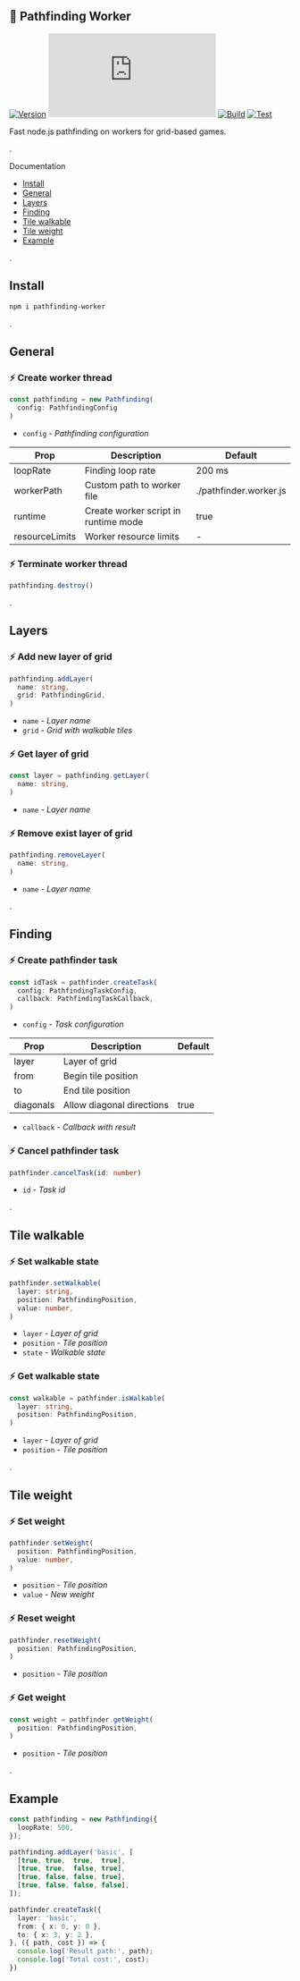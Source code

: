 ## 🧩 Pathfinding Worker
[![Version](https://badgen.net/npm/v/pathfinding-worker)](https://npmjs.com/package/pathfinding-worker)
[![Small size](https://img.badgesize.io/neki-dev/pathfinding-worker/main/dist/index.js)](https://github.com/neki-dev/pathfinding-worker/blob/main/dist/index.js)
[![Build](https://github.com/neki-dev/pathfinding-worker/actions/workflows/build.yml/badge.svg)](https://github.com/neki-dev/pathfinding-worker/actions/workflows/build.yml)
[![Test](https://github.com/neki-dev/pathfinding-worker/actions/workflows/test.yml/badge.svg)](https://github.com/neki-dev/pathfinding-worker/actions/workflows/test.yml)

Fast node.js pathfinding on workers for grid-based games.

.

Documentation

* [Install](https://github.com/neki-dev/pathfinding-worker?tab=readme-ov-file#install)
* [General](https://github.com/neki-dev/pathfinding-worker?tab=readme-ov-file#general)
* [Layers](https://github.com/neki-dev/pathfinding-worker?tab=readme-ov-file#layers)
* [Finding](https://github.com/neki-dev/pathfinding-worker?tab=readme-ov-file#finding)
* [Tile walkable](https://github.com/neki-dev/pathfinding-worker?tab=readme-ov-file#tile-walkable)
* [Tile weight](https://github.com/neki-dev/pathfinding-worker?tab=readme-ov-file#tile-weight)
* [Example](https://github.com/neki-dev/pathfinding-worker?tab=readme-ov-file#example)

.

## Install

```sh
npm i pathfinding-worker
```

.

## General

### ⚡️ Create worker thread
```ts
const pathfinding = new Pathfinding(
  config: PathfindingConfig
)
```
* `config` - _Pathfinding configuration_
 
| Prop | Description | Default |
| ---- | ----------- | ------- | 
| loopRate | Finding loop rate | 200 ms |
| workerPath | Custom path to worker file | ./pathfinder.worker.js |
| runtime | Create worker script in runtime mode | true |
| resourceLimits | Worker resource limits | - |

### ⚡️ Terminate worker thread
```ts
pathfinding.destroy()
```

.

## Layers

### ⚡️ Add new layer of grid
```ts
pathfinding.addLayer(
  name: string, 
  grid: PathfindingGrid,
)
```
* `name` - _Layer name_
* `grid` - _Grid with walkable tiles_

### ⚡️ Get layer of grid
```ts
const layer = pathfinding.getLayer(
  name: string, 
)
```
* `name` - _Layer name_

### ⚡️ Remove exist layer of grid
```ts
pathfinding.removeLayer(
  name: string, 
)
```
* `name` - _Layer name_

.

## Finding

### ⚡️ Create pathfinder task
```ts
const idTask = pathfinder.createTask(
  config: PathfindingTaskConfig,
  callback: PathfindingTaskCallback,
)
```
* `config` - _Task configuration_
 
| Prop | Description | Default |
| ---- | ----------- | ------- |
| layer | Layer of grid | |
| from | Begin tile position | |
| to | End tile position | |
| diagonals | Allow diagonal directions | true |

* `callback` - _Callback with result_

### ⚡️ Cancel pathfinder task
```ts
pathfinder.cancelTask(id: number)
```
* `id` - _Task id_

.

## Tile walkable

### ⚡️ Set walkable state
```ts
pathfinder.setWalkable(
  layer: string,
  position: PathfindingPosition,
  value: number,
)
```
* `layer` - _Layer of grid_
* `position` - _Tile position_
* `state` - _Walkable state_

### ⚡️ Get walkable state
```ts
const walkable = pathfinder.isWalkable(
  layer: string,
  position: PathfindingPosition,
)
```
* `layer` - _Layer of grid_
* `position` - _Tile position_

.

## Tile weight

### ⚡️ Set weight
```ts
pathfinder.setWeight(
  position: PathfindingPosition,
  value: number,
)
```
* `position` - _Tile position_
* `value` - _New weight_

### ⚡️ Reset weight
```ts
pathfinder.resetWeight(
  position: PathfindingPosition,
)
```
* `position` - _Tile position_

### ⚡️ Get weight
```ts
const weight = pathfinder.getWeight(
  position: PathfindingPosition,
)
```
* `position` - _Tile position_

.

## Example

```ts
const pathfinding = new Pathfinding({
  loopRate: 500,
});

pathfinding.addLayer('basic', [
  [true, true,  true,  true],
  [true, true,  false, true],
  [true, false, false, true],
  [true, false, false, false],
]);

pathfinder.createTask({
  layer: 'basic',
  from: { x: 0, y: 0 },
  to: { x: 3, y: 2 },
}, ({ path, cost }) => {
  console.log('Result path:', path);
  console.log('Total cost:', cost);
})
```
